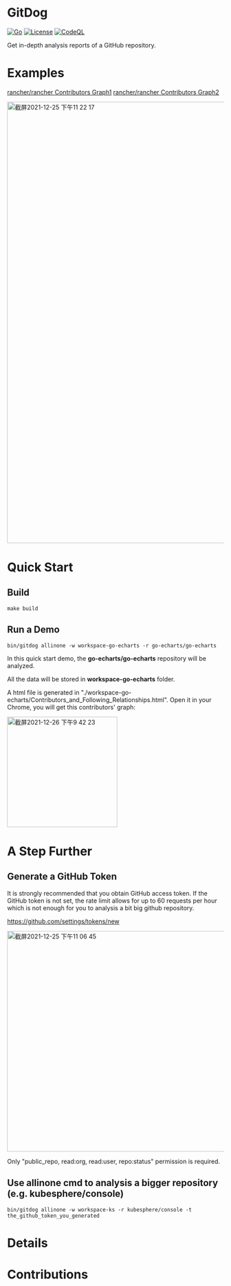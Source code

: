 # GitDog 

[![Go](https://github.com/gitdog7/gitdog/actions/workflows/go.yml/badge.svg)](https://github.com/gitdog7/gitdog/actions/workflows/go.yml)
[![License](https://img.shields.io/badge/License-Apache%202.0-blue.svg)](https://opensource.org/licenses/Apache-2.0)
[![CodeQL](https://github.com/gitdog7/gitdog/actions/workflows/codeql-analysis.yml/badge.svg?branch=main)](https://github.com/gitdog7/gitdog/actions/workflows/codeql-analysis.yml)

Get in-depth analysis reports of a GitHub repository.

# Examples

[rancher/rancher Contributors Graph1](https://gitdog7.github.io/gitdog/examples/rancher/rancher/rancher_rancher_Contributors_Graph_force_.html)
[rancher/rancher Contributors Graph2](https://gitdog7.github.io/gitdog/examples/rancher/rancher/rancher_rancher_Contributors_Graph_circular_.html)

<img width="1024" alt="截屏2021-12-25 下午11 22 17" src="https://user-images.githubusercontent.com/51254187/147388217-bc92a8c0-b374-4aaa-9e46-a389ec7ee2fc.png">

# Quick Start

## Build 
```shell
make build
```

## Run a Demo
```shell
bin/gitdog allinone -w workspace-go-echarts -r go-echarts/go-echarts
```

In this quick start demo, the **go-echarts/go-echarts** repository will be analyzed.

All the data will be stored in **workspace-go-echarts** folder.

A html file is generated in "./workspace-go-echarts/Contributors_and_Following_Relationships.html".
Open it in your Chrome, you will get this contributors' graph:

<img width="256" alt="截屏2021-12-26 下午9 42 23" src="https://user-images.githubusercontent.com/51254187/147410092-5e8e4ae7-bbf7-4304-94fc-6a30e923982e.png">

# A Step Further

## Generate a GitHub Token
It is strongly recommended that you obtain GitHub access token. 
If the GitHub token is not set, the rate limit allows for up to 60 requests per hour which is not enough for you to 
analysis a bit big github repository. 

https://github.com/settings/tokens/new

<img width="512" alt="截屏2021-12-25 下午11 06 45" src="https://user-images.githubusercontent.com/51254187/147388061-a04029f2-30a3-4374-af45-72cacf9ba6af.png">

Only "public_repo, read:org, read:user, repo:status" permission is required.

## Use allinone cmd to analysis a bigger repository (e.g. kubesphere/console)
```shell
bin/gitdog allinone -w workspace-ks -r kubesphere/console -t the_github_token_you_generated 
```

# Details 

# Contributions
